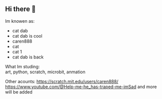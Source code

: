 ## Hi there 👋

Im knowen as:

* cat dab
* cat dab is cool
* caren888
* cat
* cat 1
* cat dab is back

What Im studing:  
art, python, scratch, microbit, anmation 

Other acounts: https://scratch.mit.edu/users/caren888/ https://www.youtube.com/@Help-me-he_has-traped-me-imSad and more will be added
